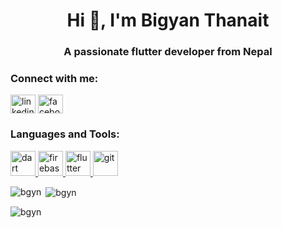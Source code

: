 <h1 align="center">Hi 👋, I'm Bigyan Thanait</h1>
<h3 align="center">A passionate flutter developer from Nepal</h3>

<h3 align="left">Connect with me:</h3>
<p align="left">
<a href="https://linkedin.com/in/linkedin.com/in/bigyanthanait/" target="blank"><img align="center" src="https://raw.githubusercontent.com/rahuldkjain/github-profile-readme-generator/master/src/images/icons/Social/linked-in-alt.svg" alt="linkedin.com/in/bigyanthanait/" height="30" width="40" /></a>
<a href="https://fb.com/facebook.com/bigyan.thanait/" target="blank"><img align="center" src="https://raw.githubusercontent.com/rahuldkjain/github-profile-readme-generator/master/src/images/icons/Social/facebook.svg" alt="facebook.com/bigyan.thanait/" height="30" width="40" /></a>
</p>

<h3 align="left">Languages and Tools:</h3>
<p align="left"> <a href="https://dart.dev" target="_blank" rel="noreferrer"> <img src="https://www.vectorlogo.zone/logos/dartlang/dartlang-icon.svg" alt="dart" width="40" height="40"/> </a> <a href="https://firebase.google.com/" target="_blank" rel="noreferrer"> <img src="https://www.vectorlogo.zone/logos/firebase/firebase-icon.svg" alt="firebase" width="40" height="40"/> </a> <a href="https://flutter.dev" target="_blank" rel="noreferrer"> <img src="https://www.vectorlogo.zone/logos/flutterio/flutterio-icon.svg" alt="flutter" width="40" height="40"/> </a> <a href="https://git-scm.com/" target="_blank" rel="noreferrer"> <img src="https://www.vectorlogo.zone/logos/git-scm/git-scm-icon.svg" alt="git" width="40" height="40"/> </a> </p>

<p><img align="left" src="https://github-readme-stats.vercel.app/api/top-langs?username=bgyn&show_icons=true&locale=en&layout=compact" alt="bgyn" /></p>

<p>&nbsp;<img align="center" src="https://github-readme-stats.vercel.app/api?username=bgyn&show_icons=true&locale=en" alt="bgyn" /></p>

<p><img align="center" src="https://github-readme-streak-stats.herokuapp.com/?user=bgyn&" alt="bgyn" /></p>
